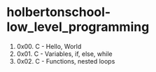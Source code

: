 # holbertonschool-low_level_programming

1. 0x00. C - Hello, World
2. 0x01. C - Variables, if, else, while
3. 0x02. C - Functions, nested loops